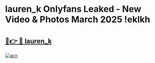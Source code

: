 # lauren_k Onlyfans Leaked - New Video & Photos March 2025 !eklkh

# <h2><a href="https://4zssmq.iuczelnia.edu.pl?title=lauren_k&ref=eklkh">🔗👉 🔴 lauren_k</a></h2>

[![acn](https://github.com/user-attachments/assets/0f9c940e-d8b0-45ae-aac7-cd30a18b3e1c)](https://4zssmq.iuczelnia.edu.pl?title=lauren_k&ref=eklkh)

